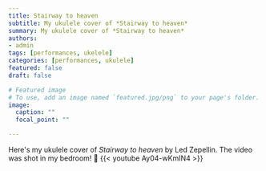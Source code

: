 ```yaml
---
title: Stairway to heaven 
subtitle: My ukulele cover of *Stairway to heaven* 
summary: My ukulele cover of *Stairway to heaven* 
authors:
- admin
tags: [performances, ukelele]
categories: [performances, ukulele]
featured: false
draft: false

# Featured image
# To use, add an image named `featured.jpg/png` to your page's folder. 
image:
  caption: ""
  focal_point: ""

---
```

Here's my ukulele cover of *Stairway to heaven* by Led Zepellin. The video was shot in my bedroom! :beers:
{{< youtube Ay04-wKmIN4 >}}